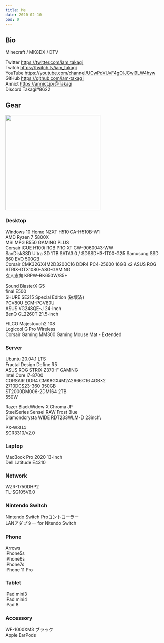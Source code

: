 ```yaml
---
title: Me
date: 2020-02-10
pos: 0
---
```


## Bio 
Minecraft / MK8DX / DTV

Twitter  https://twitter.com/iam_takagi \
Twitch   https://twitch.tv/iam_takagi \
YouTube  https://youtube.com/channel/UCwPdVUvF4gOlJCwl9LW4hyw \
GitHub   https://github.com/iam-takagi \
Annict   https://annict.jp/@Takagi \
Discord Takagi#8622

## Gear
<img src="https://i.imgur.com/wV665pE.jpg" width="300">

### Desktop
Windows 10 Home
NZXT H510 CA-H510B-W1\
AMD Ryzen 7 5800X\
MSI MPG B550 GAMING PLUS\
Corsair iCUE H100i RGB PRO XT CW-9060043-WW\
SanDiskSSD Ultra 3D 1TB SATA3.0 / SDSSDH3-1T00-G25
Samusung SSD 860 EVO 500GB\
Corsair CMK32GX4M2D3200C16 DDR4 PC4-25600 16GB x2
ASUS ROG STRIX-GTX1080-A8G-GAMING\
玄人志向 KRPW-BK650W/85+

Sound BlasterX G5\
final E500\
SHURE SE215 Special Edition (破壊済)\
PCV80U ECM-PCV80U\
ASUS VG248QE-J 24-inch\
BenQ GL2260T 21.5-inch

FILCO Majestouch2 108\
Logicool G Pro Wireless\
Corsair Gaming MM300 Gaming Mouse Mat - Extended

### Server
Ubuntu 20.04.1 LTS\
Fractal Design Define R5\
ASUS ROG STRIX Z370-F GAMING\
Intel Core i7-8700\
CORSAIR DDR4 CMK8GX4M2A2666C16 4GB×2\
2710DCS23-360 350GB\
ST2000DM006-2DM164 2TB\
550W

Razer BlackWidow X Chroma JP\
SteelSeries Sensei RAW Frost Blue\
Diamondcrysta WIDE RDT233WLM-D 23inch\

PX-W3U4\
SCR3310/v2.0

### Laptop
MacBook Pro 2020 13-inch\
Dell Latitude E4310

### Network
WZR-1750DHP2\
TL-SG105V6.0

### Nintendo Switch
Nintendo Switch Proコントローラー\
LANアダプター for Nitendo Switch

### Phone
Arrows\
iPhone5s\
iPhone6s\
iPhone7s\
iPhone 11 Pro

### Tablet
iPad mini3\
iPad mini4\
iPad 8

### Accessory
WF-1000XM3 ブラック\
Apple EarPods